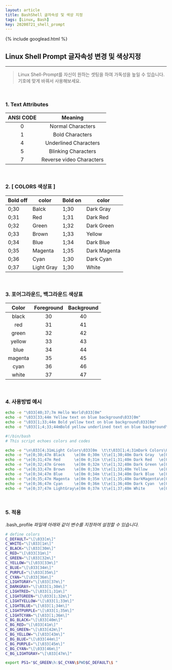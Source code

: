 ```yaml
---
layout: article
title: BashShell 글자속성 및 색상 지정
tags: [Linux, Bash]
key: 20200721_shell_prompt
---
```


{% include googlead.html %}

## Linux Shell Prompt 글자속성 변경 및 색상지정
---


>Linux Shell-Prompt를 자신이 원하는 셋팅을 하여 가독성을 높일 수 있습니다.<br>
>기호에 맞게 바꿔서 사용해보세요.

<br>

### 1. Text Attributes

| ANSI CODE | Meaning |
|:--------:|:--------:|
|0|Normal Characters|
|1|Bold Characters|
|4|Underlined Characters|
|5|Blinking Characters|
|7|Reverse video Characters|

<br>

### 2. [ COLORS 색상표 ]

| Bold off | color | Bold on | color |
|-|-|-|-|
|0;30 |Balck |1;30| Dark Gray|
|0;31 |Red |1;31 |Dark Red|
|0;32 |Green |1;32 |Dark Green|
|0;33 |Brown |1;33 |Yellow|
|0;34 |Blue |1;34 |Dark Blue|
|0;35 |Magenta |1;35 |Dark Magenta|
|0;36 |Cyan |1;30 |Dark Cyan|
|0;37 |Light Gray |1;30 |White|

<br>

### 3. 포어그라운드, 백그라운드 색상표

| Color | Foreground | Background |
|:--:|:--:|:--:|
|black | 30 | 40 |
|red | 31 | 41 |
|green | 32 | 42 |
|yellow | 33 | 43 |
|blue | 34 | 44 |
|magenta | 35 | 45 |
|cyan | 36 | 46 |
|white | 37 | 47 |

<br>

### 4. 사용방법 예시

``` bash
echo -e "\033[40;37;7m Hello World\033[0m"
echo -e "\033[33;44m Yellow text on blue background\033[0m"
echo -e "\033[1;33;44m Bold yellow text on blue background\033[0m"
echo -e "\033[1;4;33;44mBold yellow underlined text on blue background\033[0m"
```

``` bash
#!/bin/bash
# This script echoes colors and codes

echo -e "\n\033[4;31mLight Colors\033[0m  \t\t\033[1;4;31mDark Colors\033[0m"
echo -e "\e[0;30;47m Black    \e[0m 0;30m \t\e[1;30;40m Dark Gray  \e[0m 1;30m"
echo -e "\e[0;31;47m Red      \e[0m 0;31m \t\e[1;31;40m Dark Red   \e[0m 1;31m"
echo -e "\e[0;32;47m Green    \e[0m 0;32m \t\e[1;32;40m Dark Green \e[0m 1;32m"
echo -e "\e[0;33;47m Brown    \e[0m 0;33m \t\e[1;33;40m Yellow     \e[0m 1;33m"
echo -e "\e[0;34;47m Blue     \e[0m 0;34m \t\e[1;34;40m Dark Blue  \e[0m 1;34m"
echo -e "\e[0;35;47m Magenta  \e[0m 0;35m \t\e[1;35;40m DarkMagenta\e[0m 1;35m"
echo -e "\e[0;36;47m Cyan     \e[0m 0;36m \t\e[1;36;40m Dark Cyan  \e[0m 1;36m"
echo -e "\e[0;37;47m LightGray\e[0m 0;37m \t\e[1;37;40m White      \e[0m 1;37m"
```

<br>

### 5. 적용

.bash_profile _파일에 아래와 같이 변수를 지정하여 설정할 수 있습니다._


``` bash
# define colors
C_DEFAULT="\[\033[m\]"
C_WHITE="\[\033[1m\]"
C_BLACK="\[\033[30m\]"
C_RED="\[\033[31m\]"
C_GREEN="\[\033[32m\]"
C_YELLOW="\[\033[33m\]"
C_BLUE="\[\033[34m\]"
C_PURPLE="\[\033[35m\]"
C_CYAN="\[\033[36m\]"
C_LIGHTGRAY="\[\033[37m\]"
C_DARKGRAY="\[\033[1;30m\]"
C_LIGHTRED="\[\033[1;31m\]"
C_LIGHTGREEN="\[\033[1;32m\]"
C_LIGHTYELLOW="\[\033[1;33m\]"
C_LIGHTBLUE="\[\033[1;34m\]"
C_LIGHTPURPLE="\[\033[1;35m\]"
C_LIGHTCYAN="\[\033[1;36m\]"
C_BG_BLACK="\[\033[40m\]"
C_BG_RED="\[\033[41m\]"
C_BG_GREEN="\[\033[42m\]"
C_BG_YELLOW="\[\033[43m\]"
C_BG_BLUE="\[\033[44m\]"
C_BG_PURPLE="\[\033[45m\]"
C_BG_CYAN="\[\033[46m\]"
C_BG_LIGHTGRAY="\[\033[47m\]"

export PS1="$C_GREEN\h:$C_CYAN\$PWD$C_DEFAULT\$ "
```
